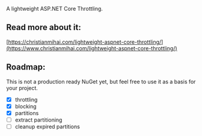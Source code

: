 A lightweight ASP.NET Core Throttling.

## Read more about it:
[https://christianmihai.com/lightweight-aspnet-core-throttling/](https://www.christianmihai.com/lightweight-aspnet-core-throttling/)


## Roadmap:

This is not a production ready NuGet yet, but feel free to use it as a basis for your project. 
- [x] throttling
- [x] blocking 
- [x] partitions
- [ ] extract partitioning  
- [ ] cleanup expired partitions
